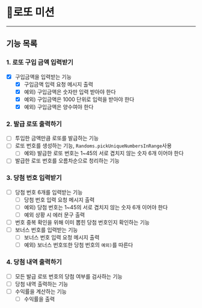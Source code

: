 # 🎰로또 미션

---------------------
## 기능 목록

### 1. 로또 구입 금액 입력받기
 - [x] 구입금액을 입력받는 기능
   - [x] 구입금액 입력 요청 메시지 출력
   - [x] 예외) 구입금액은 숫자만 입력 받아야 한다
   - [x] 예외) 구입금액은 1000 단위로 입력을 받아야 한다
   - [x] 예외) 구입금액은 양수여야 한다

### 2. 발급 로또 출력하기
 - [ ] 투입한 금액만큼 로또를 발급하는 기능
 - [ ] 로또 번호를 생성하는 기능, `Randoms.pickUniqueNumbersInRange`사용
   - [ ] 예외) 발급한 로또 번호는 1~45의 서로 겹치지 않는 숫자 6개 이어야 한다
 - [ ] 발급한 로또 번호를 오름차순으로 청리하는 기능

### 3. 당첨 번호 입력받기
 - [ ] 당첨 번호 6개를 입력받는 기능
   - [ ] 당첨 번호 입력 요청 메시지 출력
   - [ ] 예외) 당첨 번호는 1~45의 서로 겹치지 않는 숫자 6개 이어야 한다
   - [ ] 예외 상황 시 에러 문구 출력
 - [ ] 번호 중복 확인을 위해 이미 뽑힌 당첨 번호인지 확인하는 기능
 - [ ] 보너스 번호를 입력받는 기능
   - [ ] 보너스 번호 입력 요청 메시지 출력
   - [ ] 예외) 보너스 번호또한 당첨 번호의 `예외)`를 따른다
 
### 4. 당첨 내역 출력하기
 - [ ] 모든 발급 로또 번호의 당첨 여부를 검사하는 기능
 - [ ] 당첨 내역 출력하는 기능
 - [ ] 수익률을 계산하는 기능
   - [ ] 수익률을 출력
